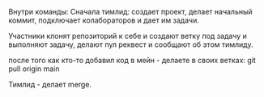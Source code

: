Внутри команды:
Сначала тимлид: создает проект, делает начальный коммит,
подключает колабораторов и дает им задачи.

Участники клонят репозиторий к себе и создают ветку под задачу и выполняют задачу,
делают пул реквест и сообщают об этом тимлиду.

после того как кто-то добавил код в мейн - делаете в своих ветках:
git pull origin main

Тимлид - делает merge.

